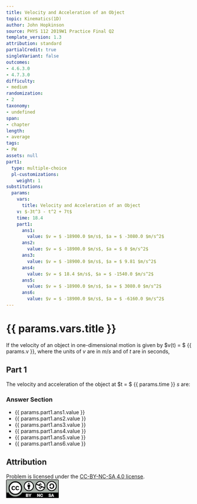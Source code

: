 ```yaml
---
title: Velocity and Acceleration of an Object
topic: Kinematics(1D)
author: John Hopkinson
source: PHYS 112 2019W1 Practice Final Q2
template_version: 1.3
attribution: standard
partialCredit: true
singleVariant: false
outcomes:
- 4.6.3.0
- 4.7.3.0
difficulty:
- medium
randomization:
- 2
taxonomy:
- undefined
span:
- chapter
length:
- average
tags:
- PW
assets: null
part1:
  type: multiple-choice
  pl-customizations:
    weight: 1
substitutions:
  params:
    vars:
      title: Velocity and Acceleration of an Object
    v: $-3t^3 - t^2 + 7t$
    time: 18.4
    part1:
      ans1:
        value: $v = $ -18900.0 $m/s$, $a = $ -3080.0 $m/s^2$
      ans2:
        value: $v = $ -18900.0 $m/s$, $a = $ 0 $m/s^2$
      ans3:
        value: $v = $ -18900.0 $m/s$, $a = $ 9.81 $m/s^2$
      ans4:
        value: $v = $ 18.4 $m/s$, $a = $ -1540.0 $m/s^2$
      ans5:
        value: $v = $ -18900.0 $m/s$, $a = $ 3080.0 $m/s^2$
      ans6:
        value: $v = $ -18900.0 $m/s$, $a = $ -6160.0 $m/s^2$
---
```

# {{ params.vars.title }}
If the velocity of an object in one-dimensional motion is given by $v(t) = $ {{ params.v }}, where the units of $v$ are in $m/s$ and of $t$ are in seconds,

## Part 1

The velocity and acceleration of the object at $t = $ {{ params.time }} $s$ are:

### Answer Section

- {{ params.part1.ans1.value }}
- {{ params.part1.ans2.value }}
- {{ params.part1.ans3.value }}
- {{ params.part1.ans4.value }}
- {{ params.part1.ans5.value }}
- {{ params.part1.ans6.value }}

## Attribution

Problem is licensed under the [CC-BY-NC-SA 4.0 license](https://creativecommons.org/licenses/by-nc-sa/4.0/).<br> ![The Creative Commons 4.0 license requiring attribution-BY, non-commercial-NC, and share-alike-SA license.](https://raw.githubusercontent.com/firasm/bits/master/by-nc-sa.png)